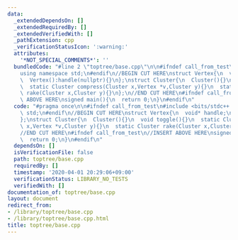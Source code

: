 ```yaml
---
data:
  _extendedDependsOn: []
  _extendedRequiredBy: []
  _extendedVerifiedWith: []
  _pathExtension: cpp
  _verificationStatusIcon: ':warning:'
  attributes:
    '*NOT_SPECIAL_COMMENTS*': ''
  bundledCode: "#line 2 \"toptree/base.cpp\"\n\n#ifndef call_from_test\n#include <bits/stdc++.h>\n\
    using namespace std;\n#endif\n//BEGIN CUT HERE\nstruct Vertex{\n  void* handle;\n\
    \  Vertex():handle(nullptr){}\n};\nstruct Cluster{\n  Cluster(){}\n  void toggle(){}\n\
    \  static Cluster compress(Cluster x,Vertex *v,Cluster y){}\n  static Cluster\
    \ rake(Cluster x,Cluster y){}\n};\n//END CUT HERE\n#ifndef call_from_test\n//INSERT\
    \ ABOVE HERE\nsigned main(){\n  return 0;\n}\n#endif\n"
  code: "#pragma once\n\n#ifndef call_from_test\n#include <bits/stdc++.h>\nusing namespace\
    \ std;\n#endif\n//BEGIN CUT HERE\nstruct Vertex{\n  void* handle;\n  Vertex():handle(nullptr){}\n\
    };\nstruct Cluster{\n  Cluster(){}\n  void toggle(){}\n  static Cluster compress(Cluster\
    \ x,Vertex *v,Cluster y){}\n  static Cluster rake(Cluster x,Cluster y){}\n};\n\
    //END CUT HERE\n#ifndef call_from_test\n//INSERT ABOVE HERE\nsigned main(){\n\
    \  return 0;\n}\n#endif\n"
  dependsOn: []
  isVerificationFile: false
  path: toptree/base.cpp
  requiredBy: []
  timestamp: '2020-04-01 20:29:06+09:00'
  verificationStatus: LIBRARY_NO_TESTS
  verifiedWith: []
documentation_of: toptree/base.cpp
layout: document
redirect_from:
- /library/toptree/base.cpp
- /library/toptree/base.cpp.html
title: toptree/base.cpp
---
```

